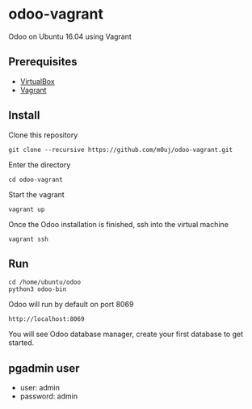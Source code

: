# odoo-vagrant

Odoo on Ubuntu 16.04 using Vagrant

## Prerequisites

* [VirtualBox](https://www.virtualbox.org/wiki/Downloads)
* [Vagrant](https://www.vagrantup.com/downloads.html)

## Install

Clone this repository

```
git clone --recursive https://github.com/m0uj/odoo-vagrant.git
```

Enter the directory

```
cd odoo-vagrant
```

Start the vagrant

```
vagrant up
```

Once the Odoo installation is finished, ssh into the virtual machine

```
vagrant ssh
```

## Run

```
cd /home/ubuntu/odoo
python3 odoo-bin
```

Odoo will run by default on port 8069

```
http://localhost:8069
```

You will see Odoo database manager, create your first database to get started.

## pgadmin user

* user: admin
* password: admin

